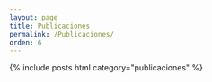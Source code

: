 ```yaml
---
layout: page
title: Publicaciones
permalink: /Publicaciones/
orden: 6
---
```



{% include posts.html category="publicaciones" %}


